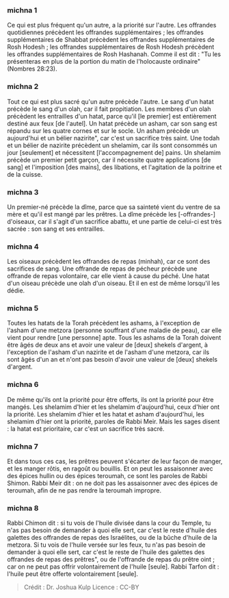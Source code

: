 
### michna 1
Ce qui est plus fréquent qu'un autre, a la priorité sur l'autre. Les offrandes quotidiennes précèdent les offrandes supplémentaires ; les offrandes supplémentaires de Shabbat précèdent les offrandes supplémentaires de Rosh Hodesh ; les offrandes supplémentaires de Rosh Hodesh précèdent les offrandes supplémentaires de Rosh Hashanah. Comme il est dit : "Tu les présenteras en plus de la portion du matin de l'holocauste ordinaire" (Nombres 28:23).

### michna 2
Tout ce qui est plus sacré qu'un autre précède l'autre. Le sang d'un hatat précède le sang d'un olah, car il fait propitiation. Les membres d'un olah précèdent les entrailles d'un hatat, parce qu'il [le premier] est entièrement destiné aux feux [de l'autel]. Un hatat précède un asham, car son sang est répandu sur les quatre cornes et sur le socle. Un asham précède un aujourd'hui et un bélier nazirite", car c'est un sacrifice très saint. Une todah et un bélier de nazirite précèdent un shelamim, car ils sont consommés un jour [seulement] et nécessitent [l'accompagnement de] pains. Un shelamim précède un premier petit garçon, car il nécessite quatre applications [de sang] et l'imposition [des mains], des libations, et l'agitation de la poitrine et de la cuisse.

### michna 3
Un premier-né précède la dîme, parce que sa sainteté vient du ventre de sa mère et qu'il est mangé par les prêtres. La dîme précède les [-offrandes-] d'oiseaux, car il s'agit d'un sacrifice abattu, et une partie de celui-ci est très sacrée : son sang et ses entrailles.

### michna 4
Les oiseaux précèdent les offrandes de repas (minhah), car ce sont des sacrifices de sang. Une offrande de repas de pécheur précède une offrande de repas volontaire, car elle vient à cause du péché. Une hatat d'un oiseau précède une olah d'un oiseau. Et il en est de même lorsqu'il les dédie.

### michna 5
Toutes les hatats de la Torah précèdent les ashams, à l'exception de l'asham d'une metzora (personne souffrant d'une maladie de peau), car elle vient pour rendre [une personne] apte. Tous les ashams de la Torah doivent être âgés de deux ans et avoir une valeur de [deux] shekels d'argent, à l'exception de l'asham d'un nazirite et de l'asham d'une metzora, car ils sont âgés d'un an et n'ont pas besoin d'avoir une valeur de [deux] shekels d'argent.

### michna 6
De même qu'ils ont la priorité pour être offerts, ils ont la priorité pour être mangés. Les shelamim d'hier et les shelamim d'aujourd'hui, ceux d'hier ont la priorité. Les shelamim d'hier et les hatat et asham d'aujourd'hui, les shelamim d'hier ont la priorité, paroles de Rabbi Meir. Mais les sages disent : la hatat est prioritaire, car c'est un sacrifice très sacré.

### michna 7
Et dans tous ces cas, les prêtres peuvent s'écarter de leur façon de manger, et les manger rôtis, en ragoût ou bouillis. Et on peut les assaisonner avec des épices hullin ou des épices teroumah, ce sont les paroles de Rabbi Shimon. Rabbi Meir dit : on ne doit pas les assaisonner avec des épices de teroumah, afin de ne pas rendre la teroumah impropre.

### michna 8
Rabbi Chimon dit : si tu vois de l'huile divisée dans la cour du Temple, tu n'as pas besoin de demander à quoi elle sert, car c'est le reste d'huile des galettes des offrandes de repas des Israélites, ou de la bûche d'huile de la metzora. Si tu vois de l'huile versée sur les feux, tu n'as pas besoin de demander à quoi elle sert, car c'est le reste de l'huile des galettes des offrandes de repas des prêtres", ou de l'offrande de repas du prêtre oint ; car on ne peut pas offrir volontairement de l'huile [seule]. Rabbi Tarfon dit : l'huile peut être offerte volontairement [seule].

>Crédit : Dr. Joshua Kulp
>Licence : CC-BY